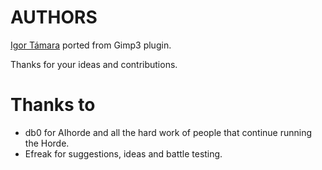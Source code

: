# AUTHORS

[Igor Támara](https://github.com/ikks) ported from Gimp3 plugin.

Thanks for your ideas and contributions.

# Thanks to 
- db0 for AIhorde and all the hard work of people that continue
  running the Horde.
- Efreak for suggestions, ideas and battle testing.

